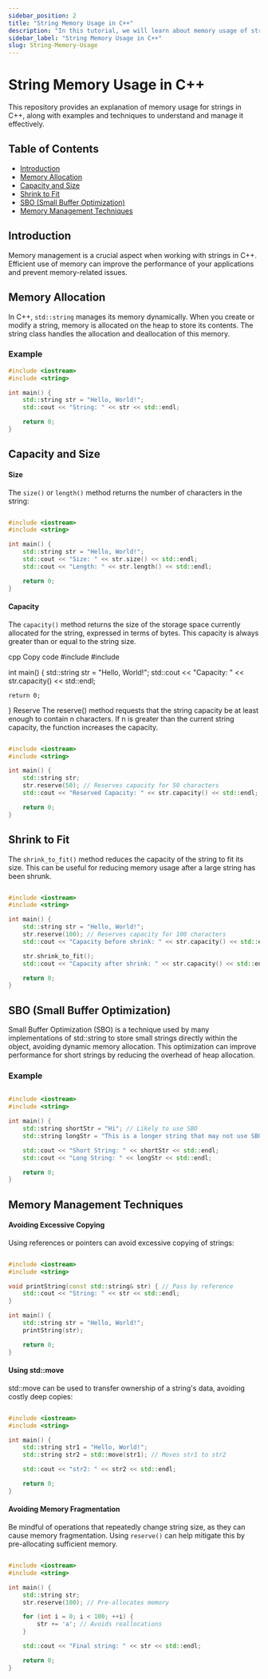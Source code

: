 ```yaml
---
sidebar_position: 2
title: "String Memory Usage in C++"
description: "In this tutorial, we will learn about memory usage of strings in C++ programming with the help of examples. Understanding memory usage is important for efficient string manipulation."
sidebar_label: "String Memory Usage in C++"
slug: String-Memory-Usage
---
```


# String Memory Usage in C++

This repository provides an explanation of memory usage for strings in C++, along with examples and techniques to understand and manage it effectively.

## Table of Contents

- [Introduction](#introduction)
- [Memory Allocation](#memory-allocation)
- [Capacity and Size](#capacity-and-size)
- [Shrink to Fit](#shrink-to-fit)
- [SBO (Small Buffer Optimization)](#sbo-small-buffer-optimization)
- [Memory Management Techniques](#memory-management-techniques)

## Introduction

Memory management is a crucial aspect when working with strings in C++. Efficient use of memory can improve the performance of your applications and prevent memory-related issues.

## Memory Allocation

In C++, `std::string` manages its memory dynamically. When you create or modify a string, memory is allocated on the heap to store its contents. The string class handles the allocation and deallocation of this memory.

### Example

```cpp
#include <iostream>
#include <string>

int main() {
    std::string str = "Hello, World!";
    std::cout << "String: " << str << std::endl;

    return 0;
}
```

## Capacity and Size

#### Size

The `size()` or `length()` method returns the number of characters in the string:

```cpp

#include <iostream>
#include <string>

int main() {
    std::string str = "Hello, World!";
    std::cout << "Size: " << str.size() << std::endl;
    std::cout << "Length: " << str.length() << std::endl;

    return 0;
}
```

#### Capacity

The `capacity()` method returns the size of the storage space currently allocated for the string, expressed in terms of bytes. This capacity is always greater than or equal to the string size.

cpp
Copy code
#include <iostream>
#include <string>

int main() {
    std::string str = "Hello, World!";
    std::cout << "Capacity: " << str.capacity() << std::endl;

    return 0;
}
Reserve
The reserve() method requests that the string capacity be at least enough to contain n characters. If n is greater than the current string capacity, the function increases the capacity.

```cpp

#include <iostream>
#include <string>

int main() {
    std::string str;
    str.reserve(50); // Reserves capacity for 50 characters
    std::cout << "Reserved Capacity: " << str.capacity() << std::endl;

    return 0;
}
```

## Shrink to Fit

The `shrink_to_fit()` method reduces the capacity of the string to fit its size. This can be useful for reducing memory usage after a large string has been shrunk.

```cpp

#include <iostream>
#include <string>

int main() {
    std::string str = "Hello, World!";
    str.reserve(100); // Reserves capacity for 100 characters
    std::cout << "Capacity before shrink: " << str.capacity() << std::endl;

    str.shrink_to_fit();
    std::cout << "Capacity after shrink: " << str.capacity() << std::endl;

    return 0;
}
```

## SBO (Small Buffer Optimization)

Small Buffer Optimization (SBO) is a technique used by many implementations of std::string to store small strings directly within the object, avoiding dynamic memory allocation. This optimization can improve performance for short strings by reducing the overhead of heap allocation.

### Example

```cpp

#include <iostream>
#include <string>

int main() {
    std::string shortStr = "Hi"; // Likely to use SBO
    std::string longStr = "This is a longer string that may not use SBO"; // Likely to use dynamic allocation

    std::cout << "Short String: " << shortStr << std::endl;
    std::cout << "Long String: " << longStr << std::endl;

    return 0;
}
```

## Memory Management Techniques

#### Avoiding Excessive Copying

Using references or pointers can avoid excessive copying of strings:

```cpp

#include <iostream>
#include <string>

void printString(const std::string& str) { // Pass by reference
    std::cout << "String: " << str << std::endl;
}

int main() {
    std::string str = "Hello, World!";
    printString(str);

    return 0;
}
```

#### Using std::move

std::move can be used to transfer ownership of a string's data, avoiding costly deep copies:

```cpp

#include <iostream>
#include <string>

int main() {
    std::string str1 = "Hello, World!";
    std::string str2 = std::move(str1); // Moves str1 to str2

    std::cout << "str2: " << str2 << std::endl;

    return 0;
}
```

#### Avoiding Memory Fragmentation

Be mindful of operations that repeatedly change string size, as they can cause memory fragmentation. Using `reserve()` can help mitigate this by pre-allocating sufficient memory.

```cpp

#include <iostream>
#include <string>

int main() {
    std::string str;
    str.reserve(100); // Pre-allocates memory

    for (int i = 0; i < 100; ++i) {
        str += 'a'; // Avoids reallocations
    }

    std::cout << "Final string: " << str << std::endl;

    return 0;
}
```